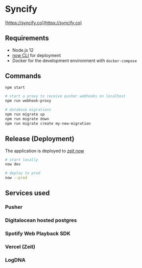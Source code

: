 # Syncify

[https://syncify.co](https://syncify.co)

## Requirements

- Node.js 12
- [now CLI](https://zeit.co/download) for deployment
- Docker for the development environment with `docker-compose`

## Commands

```sh
npm start

# start a proxy to receive pusher webhooks on localhost
npm run webhook-proxy

# database migrations
npm run migrate up
npm run migrate down
npm run migrate create my-new-migration
```

## Release (Deployment)

The application is deployed to [zeit now](https://zeit.co)

```bash
# start locally
now dev

# deploy to prod
now --prod
```

## Services used

### Pusher

### Digitalocean hosted postgres

### Spotify Web Playback SDK

### Vercel (Zeit)

### LogDNA
